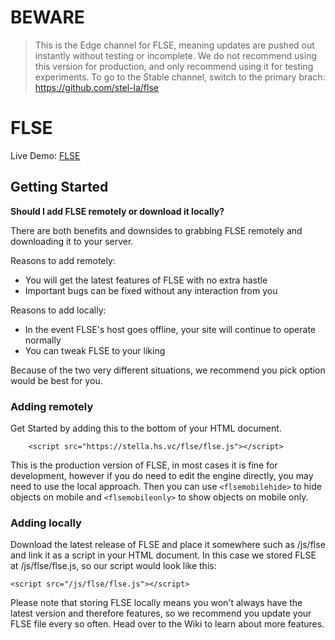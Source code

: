 # BEWARE

> This is the Edge channel for FLSE, meaning updates are pushed out instantly without testing or incomplete. We do not recommend using this version for production, and only recommend using it for testing experiments. To go to the Stable channel, switch to the primary brach: https://github.com/stel-la/flse

# FLSE

Live Demo: [FLSE](https://stella.hs.vc/ejaz)

## Getting Started

**Should I add FLSE remotely or download it locally?**

There are both benefits and downsides to grabbing FLSE remotely and downloading it to your server.

Reasons to add remotely:

- You will get the latest features of FLSE with no extra hastle
- Important bugs can be fixed without any interaction from you

Reasons to add locally:

- In the event FLSE's host goes offline, your site will continue to operate normally
- You can tweak FLSE to your liking

Because of the two very different situations, we recommend you pick option would be best for you.

### Adding remotely

Get Started by adding this to the bottom of your HTML document.

```
    <script src="https://stella.hs.vc/flse/flse.js"></script>
```

This is the production version of FLSE, in most cases it is fine for development, however if you do need to edit the engine directly, you may need to use the local approach.
Then you can use `<flsemobilehide>` to hide objects on mobile and `<flsemobileonly>` to show objects on mobile only.

### Adding locally

Download the latest release of FLSE and place it somewhere such as /js/flse and link it as a script in your HTML document. In this case we stored FLSE at /js/flse/flse.js, so our script would look like this:

```
<script src="/js/flse/flse.js"></script>
```

Please note that storing FLSE locally means you won't always have the latest version and therefore features, so we recommend you update your FLSE file every so often.
Head over to the Wiki to learn about more features.
